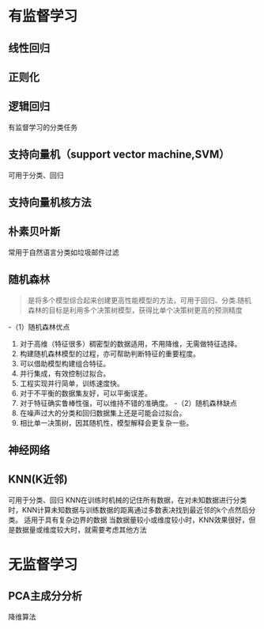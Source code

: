  # 有监督学习
 ## 线性回归
 ## 正则化

 ## 逻辑回归
 有监督学习的分类任务
 ## 支持向量机（support vector machine,SVM）
 可用于分类、回归
 ## 支持向量机核方法
 ## 朴素贝叶斯
 常用于自然语言分类如垃圾邮件过滤

 ## 随机森林
 >是将多个模型综合起来创建更高性能模型的方法，可用于回归、分类.随机森林的目标是利用多个决策树模型，获得比单个决策树更高的预测精度
 >
-（1）随机森林优点
1. 对于高维（特征很多）稠密型的数据适用，不用降维，无需做特征选择。
2. 构建随机森林模型的过程，亦可帮助判断特征的重要程度。
3. 可以借助模型构建组合特征。
4. 并行集成，有效控制过拟合。
5. 工程实现并行简单，训练速度快。
6. 对于不平衡的数据集友好，可以平衡误差。
7. 对于特征确实鲁棒性强，可以维持不错的准确度。
-（2）随机森林缺点
1. 在噪声过大的分类和回归数据集上还是可能会过拟合。
2. 相比单一决策树，因其随机性，模型解释会更复杂一些。
 ## 神经网络
 ## KNN(K近邻)
 可用于分类、回归
 KNN在训练时机械的记住所有数据，在对未知数据进行分类时，KNN计算未知数据与训练数据的距离通过多数表决找到最近邻的k个点然后分类。
 适用于具有复杂边界的数据
 当数据量较小或维度较小时，KNN效果很好，但是数据量或维度较大时，就需要考虑其他方法
 # 无监督学习
 ## PCA主成分分析
 降维算法
 ## 
 ## 
 ## 
 ## 
